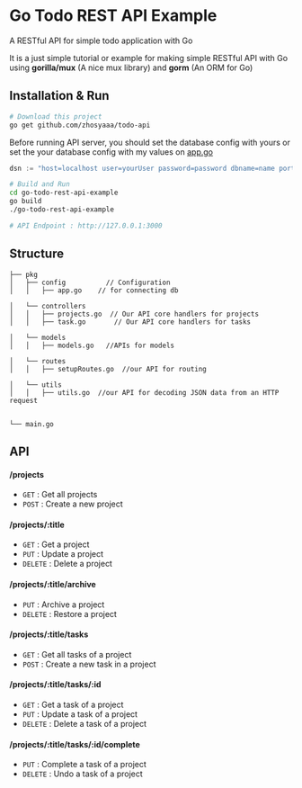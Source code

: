 # Go Todo REST API Example
A RESTful API for simple todo application with Go

It is a just simple tutorial or example for making simple RESTful API with Go using **gorilla/mux** (A nice mux library) and **gorm** (An ORM for Go)

## Installation & Run
```bash
# Download this project
go get github.com/zhosyaaa/todo-api
```

Before running API server, you should set the database config with yours or set the your database config with my values on [app.go](https://github.com/zhosyaaa/todo-api/blob/master/pkg/configs/app.go)
```go
dsn := "host=localhost user=yourUser password=password dbname=name port=5432 sslmode=disable TimeZone=Asia/Shanghai"

```

```bash
# Build and Run
cd go-todo-rest-api-example
go build
./go-todo-rest-api-example

# API Endpoint : http://127.0.0.1:3000
```

## Structure
```
├── pkg
│   ├── config          // Configuration
│   │   ├── app.go    // for connecting db

│   └── controllers
│   │   ├── projects.go  // Our API core handlers for projects
│   │   ├── task.go       // Our API core handlers for tasks

│   └── models
│   │   ├── models.go   //APIs for models

│   └── routes
│   │   ├── setupRoutes.go  //our API for routing

│   └── utils
│   │   ├── utils.go  //our API for decoding JSON data from an HTTP request


└── main.go
```

## API

#### /projects
* `GET` : Get all projects
* `POST` : Create a new project

#### /projects/:title
* `GET` : Get a project
* `PUT` : Update a project
* `DELETE` : Delete a project

#### /projects/:title/archive
* `PUT` : Archive a project
* `DELETE` : Restore a project

#### /projects/:title/tasks
* `GET` : Get all tasks of a project
* `POST` : Create a new task in a project

#### /projects/:title/tasks/:id
* `GET` : Get a task of a project
* `PUT` : Update a task of a project
* `DELETE` : Delete a task of a project

#### /projects/:title/tasks/:id/complete
* `PUT` : Complete a task of a project
* `DELETE` : Undo a task of a project

